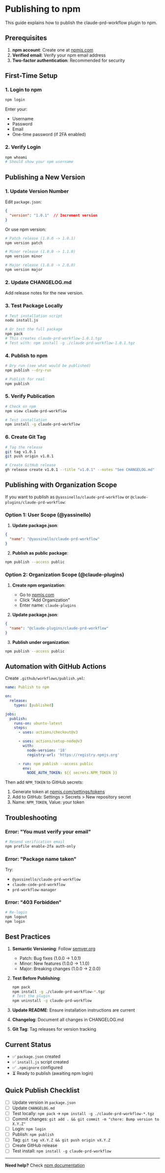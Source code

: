 # Publishing to npm

This guide explains how to publish the claude-prd-workflow plugin to npm.

## Prerequisites

1. **npm account**: Create one at [npmjs.com](https://www.npmjs.com/signup)
2. **Verified email**: Verify your npm email address
3. **Two-factor authentication**: Recommended for security

## First-Time Setup

### 1. Login to npm

```bash
npm login
```

Enter your:
- Username
- Password
- Email
- One-time password (if 2FA enabled)

### 2. Verify Login

```bash
npm whoami
# Should show your npm username
```

## Publishing a New Version

### 1. Update Version Number

Edit `package.json`:
```json
{
  "version": "1.0.1"  // Increment version
}
```

Or use npm version:
```bash
# Patch release (1.0.0 -> 1.0.1)
npm version patch

# Minor release (1.0.0 -> 1.1.0)
npm version minor

# Major release (1.0.0 -> 2.0.0)
npm version major
```

### 2. Update CHANGELOG.md

Add release notes for the new version.

### 3. Test Package Locally

```bash
# Test installation script
node install.js

# Or test the full package
npm pack
# This creates claude-prd-workflow-1.0.1.tgz
# Test with: npm install -g ./claude-prd-workflow-1.0.1.tgz
```

### 4. Publish to npm

```bash
# Dry run (see what would be published)
npm publish --dry-run

# Publish for real
npm publish
```

### 5. Verify Publication

```bash
# Check on npm
npm view claude-prd-workflow

# Test installation
npm install -g claude-prd-workflow
```

### 6. Create Git Tag

```bash
# Tag the release
git tag v1.0.1
git push origin v1.0.1

# Create GitHub release
gh release create v1.0.1 --title "v1.0.1" --notes "See CHANGELOG.md"
```

## Publishing with Organization Scope

If you want to publish as `@yassinello/claude-prd-workflow` or `@claude-plugins/claude-prd-workflow`:

### Option 1: User Scope (@yassinello)

1. **Update package.json**:
```json
{
  "name": "@yassinello/claude-prd-workflow"
}
```

2. **Publish as public package**:
```bash
npm publish --access public
```

### Option 2: Organization Scope (@claude-plugins)

1. **Create npm organization**:
   - Go to [npmjs.com](https://www.npmjs.com/)
   - Click "Add Organization"
   - Enter name: `claude-plugins`

2. **Update package.json**:
```json
{
  "name": "@claude-plugins/claude-prd-workflow"
}
```

3. **Publish under organization**:
```bash
npm publish --access public
```

## Automation with GitHub Actions

Create `.github/workflows/publish.yml`:

```yaml
name: Publish to npm

on:
  release:
    types: [published]

jobs:
  publish:
    runs-on: ubuntu-latest
    steps:
      - uses: actions/checkout@v3

      - uses: actions/setup-node@v3
        with:
          node-version: '18'
          registry-url: 'https://registry.npmjs.org'

      - run: npm publish --access public
        env:
          NODE_AUTH_TOKEN: ${{ secrets.NPM_TOKEN }}
```

Then add `NPM_TOKEN` to GitHub secrets:
1. Generate token at [npmjs.com/settings/tokens](https://www.npmjs.com/settings/tokens)
2. Add to GitHub: Settings > Secrets > New repository secret
3. Name: `NPM_TOKEN`, Value: your token

## Troubleshooting

### Error: "You must verify your email"

```bash
# Resend verification email
npm profile enable-2fa auth-only
```

### Error: "Package name taken"

Try:
- `@yassinello/claude-prd-workflow`
- `claude-code-prd-workflow`
- `prd-workflow-manager`

### Error: "403 Forbidden"

```bash
# Re-login
npm logout
npm login
```

## Best Practices

1. **Semantic Versioning**: Follow [semver.org](https://semver.org/)
   - Patch: Bug fixes (1.0.0 -> 1.0.1)
   - Minor: New features (1.0.0 -> 1.1.0)
   - Major: Breaking changes (1.0.0 -> 2.0.0)

2. **Test Before Publishing**:
   ```bash
   npm pack
   npm install -g ./claude-prd-workflow-*.tgz
   # Test the plugin
   npm uninstall -g claude-prd-workflow
   ```

3. **Update README**: Ensure installation instructions are current

4. **Changelog**: Document all changes in CHANGELOG.md

5. **Git Tag**: Tag releases for version tracking

## Current Status

- ✅ `package.json` created
- ✅ `install.js` script created
- ✅ `.npmignore` configured
- ⏳ Ready to publish (awaiting npm login)

## Quick Publish Checklist

- [ ] Update version in `package.json`
- [ ] Update `CHANGELOG.md`
- [ ] Test locally: `npm pack` → `npm install -g ./claude-prd-workflow-*.tgz`
- [ ] Commit changes: `git add . && git commit -m "chore: Bump version to X.Y.Z"`
- [ ] Login: `npm login`
- [ ] Publish: `npm publish`
- [ ] Tag: `git tag vX.Y.Z && git push origin vX.Y.Z`
- [ ] Create GitHub release
- [ ] Test install: `npm install -g claude-prd-workflow`

---

**Need help?** Check [npm documentation](https://docs.npmjs.com/cli/v9/commands/npm-publish)
